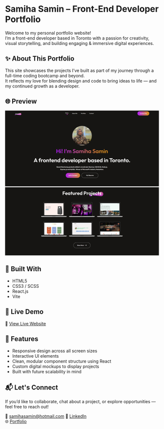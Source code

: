 # Samiha Samin – Front-End Developer Portfolio

Welcome to my personal portfolio website!  
I’m a front-end developer based in Toronto with a passion for creativity, visual storytelling, and building engaging & immersive digital experiences.

## ✨ About This Portfolio

This site showcases the projects I’ve built as part of my journey through a full-time coding bootcamp and beyond.  
It reflects my love for blending design and code to bring ideas to life — and my continued growth as a developer.

## 🌐 Preview

![Portfolio Screenshot](./src/assets/my-portfolio-webpage.png)
![Portfolio Screenshot](./src/assets/my-portfolio-webpage2.png)

## 🔧 Built With

- HTML5
- CSS3 / SCSS
- React.js
- Vite

## 🚀 Live Demo

🔗 [View Live Website](https://your-portfolio-link.com)

## 📁 Features

- Responsive design across all screen sizes
- Interactive UI elements
- Clean, modular component structure using React
- Custom digital mockups to display projects
- Built with future scalability in mind

## 📬 Let's Connect

If you’d like to collaborate, chat about a project, or explore opportunities — feel free to reach out!

📧 samihasamin@hotmail.com
🔗 [LinkedIn](https://www.linkedin.com/in/samihasamin/)  
🌐 [Portfolio](https://your-portfolio-link.com)
